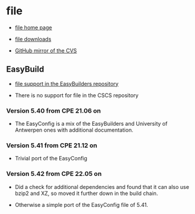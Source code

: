 # file

  * [file home page](http://www.darwinsys.com/file/)

  * [file downloads](https://www.astron.com/pub/file/)

  * [GitHub mirror of the CVS](https://github.com/file/file)


## EasyBuild

  * [file support in the EasyBuilders repository](https://github.com/easybuilders/easybuild-easyconfigs/tree/develop/easybuild/easyconfigs/f/file)

  * There is no support for file in the CSCS repository


### Version 5.40 from CPE 21.06 on

  * The EasyConfig is a mix of the EasyBuilders and University of Antwerpen ones
    with additional documentation.

### Version 5.41 from CPE 21.12 on

  * Trivial port of the EasyConfig

### Version 5.42 from CPE 22.05 on

  * Did a check for additional dependencies and found that it can also use bzip2
    and XZ, so moved it further down in the build chain.

  * Otherwise a simple port of the EasyConfig file of 5.41.

